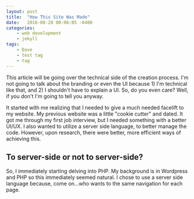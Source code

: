 ```yaml
---
layout: post
title:  "How This Site Was Made"
date:   2016-08-20 00:06:05 -0400
categories:
    - web development
    - jekyll
tags:
    - Dave
    - test tag
    - tag
---
```

This article will be going over the technical side of the creation process. I'm not going to talk about the branding or even the UI because 1) I'm technical like that, and 2) I shouldn't have to explain a UI. So, do you even care? Well, if you don't I'm going to tell you anyway.

It started with me realizing that I needed to give a much needed facelift to my website. My previous website was a little "cookie cutter" and dated. It got me through my first job interview, but I needed something with a better UI/UX. I also wanted to utilize a server side language, to better manage the code. However, upon research, there were better, more efficient ways of achieving this.

## To server-side or not to server-side?

So, I immediately starting delving into PHP. My background is in Wordpress and PHP so this immediately seemed natural. I chose to use a server side language because, come on...who wants to the same navigation for each page.
